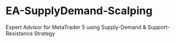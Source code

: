 # EA-SupplyDemand-Scalping
Expert Advisor for MetaTrader 5 using Supply-Demand &amp; Support-Resistance Strategy
